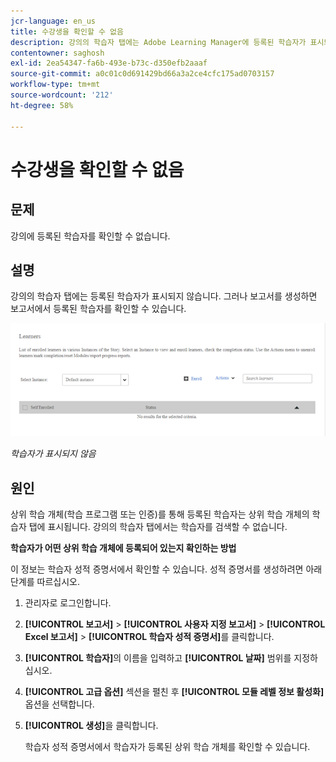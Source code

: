 ```yaml
---
jcr-language: en_us
title: 수강생을 확인할 수 없음
description: 강의의 학습자 탭에는 Adobe Learning Manager에 등록된 학습자가 표시되지 않습니다. 그러나 보고서를 생성하면 보고서에서 등록된 학습자를 확인할 수 있습니다.
contentowner: saghosh
exl-id: 2ea54347-fa6b-493e-b73c-d350efb2aaaf
source-git-commit: a0c01c0d691429bd66a3a2ce4cfc175ad0703157
workflow-type: tm+mt
source-wordcount: '212'
ht-degree: 58%

---
```


# 수강생을 확인할 수 없음

## 문제

강의에 등록된 학습자를 확인할 수 없습니다.

## 설명

강의의 학습자 탭에는 등록된 학습자가 표시되지 않습니다. 그러나 보고서를 생성하면 보고서에서 등록된 학습자를 확인할 수 있습니다.

![](assets/no-learners.png)

*학습자가 표시되지 않음*

## 원인

상위 학습 개체(학습 프로그램 또는 인증)를 통해 등록된 학습자는 상위 학습 개체의 학습자 탭에 표시됩니다. 강의의 학습자 탭에서는 학습자를 검색할 수 없습니다.

**학습자가 어떤 상위 학습 개체에 등록되어 있는지 확인하는 방법**

이 정보는 학습자 성적 증명서에서 확인할 수 있습니다. 성적 증명서를 생성하려면 아래 단계를 따르십시오.

1. 관리자로 로그인합니다.
1. **[!UICONTROL 보고서]** > **[!UICONTROL 사용자 지정 보고서]** > **[!UICONTROL Excel 보고서]** > **[!UICONTROL 학습자 성적 증명서]**&#x200B;를 클릭합니다.

1. **[!UICONTROL 학습자]**&#x200B;의 이름을 입력하고 **[!UICONTROL 날짜]** 범위를 지정하십시오.
1. **[!UICONTROL 고급 옵션]** 섹션을 펼친 후 **[!UICONTROL 모듈 레벨 정보 활성화]** 옵션을 선택합니다.
1. **[!UICONTROL 생성]**&#x200B;을 클릭합니다.

   학습자 성적 증명서에서 학습자가 등록된 상위 학습 개체를 확인할 수 있습니다.
